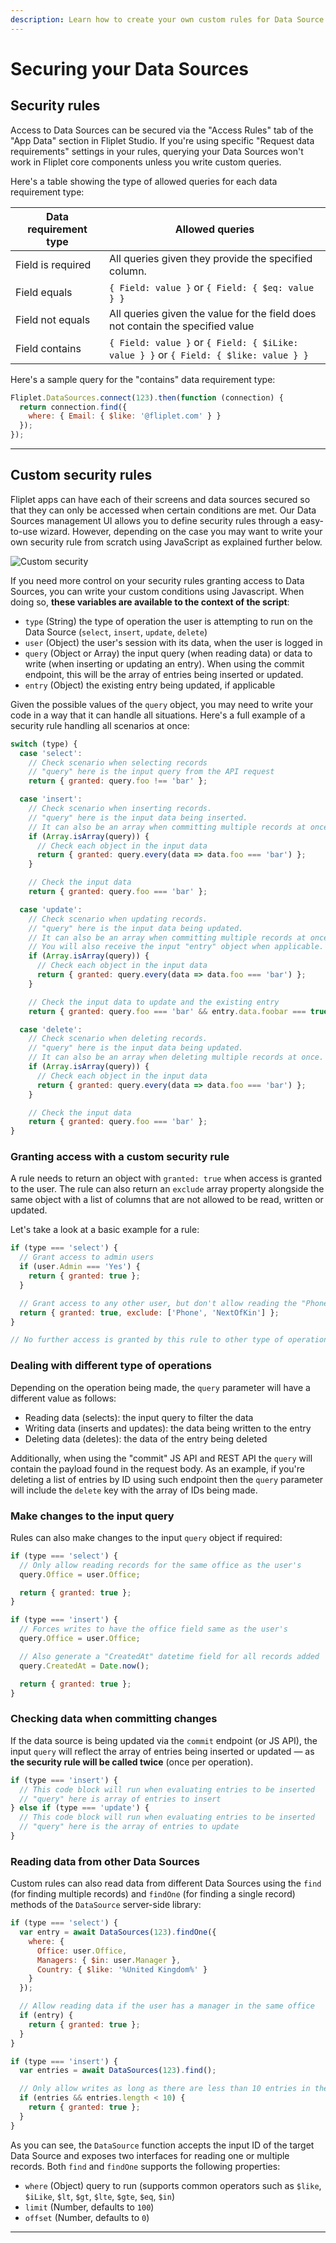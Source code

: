 ```yaml
---
description: Learn how to create your own custom rules for Data Source access.
---
```


# Securing your Data Sources

## Security rules

Access to Data Sources can be secured via the "Access Rules" tab of the "App Data" section in Fliplet Studio. If you're using specific "Request data requirements" settings in your rules, querying your Data Sources won't work in Fliplet core components unless you write custom queries.

Here's a table showing the type of allowed queries for each data requirement type:

| Data requirement type | Allowed queries                                                                       |
|-----------------------|---------------------------------------------------------------------------------------|
| Field is required     | All queries given they provide the specified column.                                  |
| Field equals          | `{ Field: value }` or `{ Field: { $eq: value } }`                                     |
| Field not equals      | All queries given the value for the field does not contain the specified value        |
| Field contains        | `{ Field: value }` or `{ Field: { $iLike: value } }` or `{ Field: { $like: value } }` |

Here's a sample query for the "contains" data requirement type:

```js
Fliplet.DataSources.connect(123).then(function (connection) {
  return connection.find({
    where: { Email: { $like: '@fliplet.com' } }
  });
});
```

---

## Custom security rules

Fliplet apps can have each of their screens and data sources secured so that they can only be accessed when certain conditions are met. Our Data Sources management UI allows you to define security rules through a easy-to-use wizard. However, depending on the case you may want to write your own security rule from scratch using JavaScript as explained further below.

![Custom security](assets/img/datasource-custom-security.png)

If you need more control on your security rules granting access to Data Sources, you can write your custom conditions using Javascript. When doing so, **these variables are available to the context of the script**:

- `type` (String) the type of operation the user is attempting to run on the Data Source (`select`, `insert`, `update`, `delete`)
- `user` (Object) the user's session with its data, when the user is logged in
- `query` (Object or Array) the input query (when reading data) or data to write (when inserting or updating an entry). When using the commit endpoint, this will be the array of entries being inserted or updated.
- `entry` (Object) the existing entry being updated, if applicable

Given the possible values of the `query` object, you may need to write your code in a way that it can handle all situations. Here's a full example of a security rule handling all scenarios at once:

```js
switch (type) {
  case 'select':
    // Check scenario when selecting records
    // "query" here is the input query from the API request
    return { granted: query.foo !== 'bar' };

  case 'insert':
    // Check scenario when inserting records.
    // "query" here is the input data being inserted.
    // It can also be an array when committing multiple records at once.
    if (Array.isArray(query)) {
      // Check each object in the input data
      return { granted: query.every(data => data.foo === 'bar') };
    }

    // Check the input data
    return { granted: query.foo === 'bar' };

  case 'update':
    // Check scenario when updating records.
    // "query" here is the input data being updated.
    // It can also be an array when committing multiple records at once.
    // You will also receive the input "entry" object when applicable.
    if (Array.isArray(query)) {
      // Check each object in the input data
      return { granted: query.every(data => data.foo === 'bar') };
    }

    // Check the input data to update and the existing entry
    return { granted: query.foo === 'bar' && entry.data.foobar === true };

  case 'delete':
    // Check scenario when deleting records.
    // "query" here is the input data being updated.
    // It can also be an array when deleting multiple records at once.
    if (Array.isArray(query)) {
      // Check each object in the input data
      return { granted: query.every(data => data.foo === 'bar') };
    }

    // Check the input data
    return { granted: query.foo === 'bar' };
}
```

### Granting access with a custom security rule

A rule needs to return an object with `granted: true` when access is granted to the user. The rule can also return an `exclude` array property alongside the same object with a list of columns that are not allowed to be read, written or updated.

Let's take a look at a basic example for a rule:

```js
if (type === 'select') {
  // Grant access to admin users
  if (user.Admin === 'Yes') {
    return { granted: true };
  }

  // Grant access to any other user, but don't allow reading the "Phone" and "NextOfKin" columns
  return { granted: true, exclude: ['Phone', 'NextOfKin'] };
}

// No further access is granted by this rule to other type of operations
```

### Dealing with different type of operations

Depending on the operation being made, the `query` parameter will have a different value as follows:

- Reading data (selects): the input query to filter the data
- Writing data (inserts and updates): the data being written to the entry
- Deleting data (deletes): the data of the entry being deleted

Additionally, when using the "commit" JS API and REST API the `query` will contain the payload found in the request body. As an example, if you're deleting a list of entries by ID using such endpoint then the `query` parameter will include the `delete` key with the array of IDs being made.

### Make changes to the input query

Rules can also make changes to the input `query` object if required:

```js
if (type === 'select') {
  // Only allow reading records for the same office as the user's
  query.Office = user.Office;

  return { granted: true };
}

if (type === 'insert') {
  // Forces writes to have the office field same as the user's
  query.Office = user.Office;

  // Also generate a "CreatedAt" datetime field for all records added
  query.CreatedAt = Date.now();

  return { granted: true };
}
```

### Checking data when committing changes

If the data source is being updated via the `commit` endpoint (or JS API), the input `query` will reflect the array of entries being inserted or updated — as **the security rule will be called twice** (once per operation).

```js
if (type === 'insert') {
  // This code block will run when evaluating entries to be inserted
  // "query" here is array of entries to insert
} else if (type === 'update') {
  // This code block will run when evaluating entries to be inserted
  // "query" here is the array of entries to update
}
```

### Reading data from other Data Sources

Custom rules can also read data from different Data Sources using the `find` (for finding multiple records) and `findOne` (for finding a single record) methods of the `DataSource` server-side library:

```js
if (type === 'select') {
  var entry = await DataSources(123).findOne({
    where: {
      Office: user.Office,
      Managers: { $in: user.Manager },
      Country: { $like: '%United Kingdom%' }
    }
  });

  // Allow reading data if the user has a manager in the same office
  if (entry) {
    return { granted: true };
  }
}

if (type === 'insert') {
  var entries = await DataSources(123).find();

  // Only allow writes as long as there are less than 10 entries in the target Data Source
  if (entries && entries.length < 10) {
    return { granted: true };
  }
}
```

As you can see, the `DataSource` function accepts the input ID of the target Data Source and exposes two interfaces for reading one or multiple records. Both `find` and `findOne` supports the following properties:

- `where` (Object) query to run (supports common operators such as `$like`, `$iLike`, `$lt`, `$gt`, `$lte`, `$gte`, `$eq`, `$in`)
- `limit` (Number, defaults to `100`)
- `offset` (Number, defaults to `0`)

---